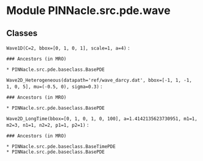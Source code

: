 # Module PINNacle.src.pde.wave

## Classes

`Wave1D(C=2, bbox=[0, 1, 0, 1], scale=1, a=4)`
:

    ### Ancestors (in MRO)

    * PINNacle.src.pde.baseclass.BasePDE

`Wave2D_Heterogeneous(datapath='ref/wave_darcy.dat', bbox=[-1, 1, -1, 1, 0, 5], mu=(-0.5, 0), sigma=0.3)`
:

    ### Ancestors (in MRO)

    * PINNacle.src.pde.baseclass.BasePDE

`Wave2D_LongTime(bbox=[0, 1, 0, 1, 0, 100], a=1.4142135623730951, m1=1, m2=3, n1=1, n2=2, p1=1, p2=1)`
:

    ### Ancestors (in MRO)

    * PINNacle.src.pde.baseclass.BaseTimePDE
    * PINNacle.src.pde.baseclass.BasePDE
